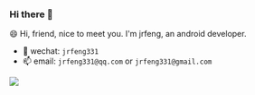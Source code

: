 ### Hi there 👋

😄 Hi, friend, nice to meet you. I'm jrfeng, an android developer. 

- 💬 wechat: `jrfeng331`
- 📫 email: `jrfeng331@qq.com` or `jrfeng331@gmail.com`

![](https://github-readme-stats.vercel.app/api?username=jrfeng)
